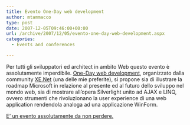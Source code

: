 ```yaml
---
title: Evento One-Day web development
author: mtammacco
type: post
date: 2007-12-05T09:46:00+00:00
url: /archive/2007/12/05/evento-one-day-web-development.aspx
categories:
  - Events and conferences

---
```

Per tutti gli sviluppatori ed architect in ambito Web questo evento è assolutamente imperdibile. [One-Day web development][1], organizzato dalla community [XE.Net][2] (una delle mie preferite), si propone sia di illustrare la roadmap Microsoft in relazione al presente ed al futuro dello sviluppo nel mondo web, sia di mostrare all&#8217;opera Silverlight unito ad AJAX e LINQ, ovvero strumenti che rivoluzionano la user experience di una web application rendendola analoga ad una applicazione WinForm.

<!--XEdotNET Banner - Inizio-->

<div>
  <a href="http://oneday.xedotnet.org" target="_blank" rel="noopener">E&#8217; un evento assolutamente da non perdere.<br /> </a>
</div>

 [1]: http://oneday.xedotnet.org/
 [2]: http://www.xedotnet.org/